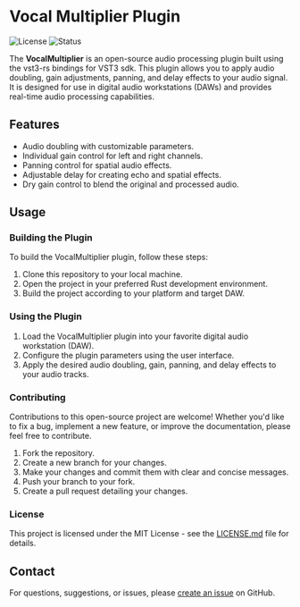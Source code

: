 # Vocal Multiplier  Plugin

![License](https://img.shields.io/badge/license-MIT-blue.svg)
![Status](https://img.shields.io/badge/status-Under%20Development-yellow.svg)

The **VocalMultiplier** is an open-source audio processing plugin built using the vst3-rs bindings for VST3 sdk. This plugin allows you to apply audio doubling, gain adjustments, panning, and delay effects to your audio signal. It is designed for use in digital audio workstations (DAWs) and provides real-time audio processing capabilities.

## Features

- Audio doubling with customizable parameters.
- Individual gain control for left and right channels.
- Panning control for spatial audio effects.
- Adjustable delay for creating echo and spatial effects.
- Dry gain control to blend the original and processed audio.

## Usage

### Building the Plugin

To build the VocalMultiplier plugin, follow these steps:

1. Clone this repository to your local machine.
2. Open the project in your preferred Rust development environment.
3. Build the project according to your platform and target DAW.

### Using the Plugin

1. Load the VocalMultiplier plugin into your favorite digital audio workstation (DAW).
2. Configure the plugin parameters using the user interface.
3. Apply the desired audio doubling, gain, panning, and delay effects to your audio tracks.

### Contributing

Contributions to this open-source project are welcome! Whether you'd like to fix a bug, implement a new feature, or improve the documentation, please feel free to contribute.

1. Fork the repository.
2. Create a new branch for your changes.
3. Make your changes and commit them with clear and concise messages.
4. Push your branch to your fork.
5. Create a pull request detailing your changes.

### License

This project is licensed under the MIT License - see the [LICENSE.md](LICENSE.md) file for details.

## Contact

For questions, suggestions, or issues, please [create an issue](https://github.com/Am0rfu5/VocalMultiplier/issues) on GitHub.
